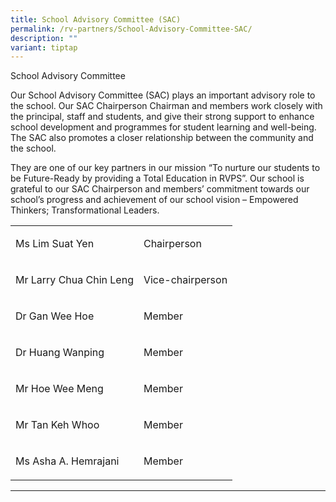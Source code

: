 ```yaml
---
title: School Advisory Committee (SAC)
permalink: /rv-partners/School-Advisory-Committee-SAC/
description: ""
variant: tiptap
---
```

<p>School Advisory Committee</p>
<p>Our School Advisory Committee (SAC) plays an important advisory role to
the school. Our SAC Chairperson Chairman and members work closely with
the principal, staff and students, and give their strong support to enhance
school development and programmes for student learning and well-being.
The SAC also promotes a closer relationship between the community and the
school.</p>
<p>They are one of our key partners in our mission “To nurture our students
to be Future-Ready by providing a Total Education in RVPS”. Our school
is grateful to our SAC Chairperson and members’ commitment towards our
school’s progress and achievement of our school vision – Empowered Thinkers;
Transformational Leaders.</p>
<p></p>
<table style="minWidth: 50px">
<colgroup>
<col>
<col>
</colgroup>
<tbody>
<tr>
<td rowspan="1" colspan="1">
<p>Ms Lim Suat Yen</p>
</td>
<td rowspan="1" colspan="1">
<p>Chairperson</p>
</td>
</tr>
<tr>
<td rowspan="1" colspan="1">
<p>Mr Larry Chua Chin Leng</p>
</td>
<td rowspan="1" colspan="1">
<p>Vice-chairperson</p>
</td>
</tr>
<tr>
<td rowspan="1" colspan="1">
<p>Dr Gan Wee Hoe</p>
</td>
<td rowspan="1" colspan="1">
<p>Member</p>
</td>
</tr>
<tr>
<td rowspan="1" colspan="1">
<p>Dr Huang Wanping</p>
</td>
<td rowspan="1" colspan="1">
<p>Member</p>
</td>
</tr>
<tr>
<td rowspan="1" colspan="1">
<p>Mr Hoe Wee Meng</p>
</td>
<td rowspan="1" colspan="1">
<p>Member</p>
</td>
</tr>
<tr>
<td rowspan="1" colspan="1">
<p>Mr Tan Keh Whoo</p>
</td>
<td rowspan="1" colspan="1">
<p>Member</p>
</td>
</tr>
<tr>
<td rowspan="1" colspan="1">
<p>Ms Asha A. Hemrajani</p>
</td>
<td rowspan="1" colspan="1">
<p>Member</p>
</td>
</tr>
</tbody>
</table>
<hr>
<p></p>